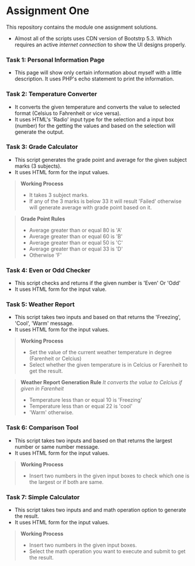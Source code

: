 # Assignment One
This repository contains the module one assignment solutions.
- Almost all of the scripts uses CDN version of Bootstrp 5.3. Which requires an active *internet connection* to show the UI designs properly.

### Task 1: Personal Information Page
- This page will show only certain information about myself with a little description. It uses PHP's echo statement to print the information.

### Task 2: Temperature Converter
- It converts the given temperature and converts the value to selected format (Celsius to Fahrenheit or vice versa).
- It uses HTML's 'Radio' input type for the selection and a input box (number) for the getting the values and based on the selection will generate the output.

### Task 3: Grade Calculator
- This script generates the grade point and average for the given subject marks (3 subjects).
- It uses HTML form for the input values.


> **Working Process**
> - It takes 3 subject marks.
> - If any of the 3 marks is below 33 it will result 'Failed' otherwise will generate average with grade point based on it.


> **Grade Point Rules**
>
> - Average greater than or equal 80 is 'A'
> - Average greater than or equal 60 is 'B'
> - Average greater than or equal 50 is 'C'
> - Average greater than or equal 33 is 'D'
> - Otherwise 'F'

### Task 4: Even or Odd Checker
- This script checks and returns if the given number is 'Even' Or 'Odd'
- It uses HTML form for the input value.

### Task 5: Weather Report
- This script takes two inputs and based on that returns the 'Freezing', 'Cool', 'Warm' message.
- It uses HTML form for the input values.


> **Working Process**
> - Set the value of the current weather temperature in degree (Farenheit or Celcius)
> - Select whether the given temperature is in Celcius or Farenheit to get the result.

> **Weather Report Generation Rule**
> *It converts the value to Celcius if given in Farenheit*
> - Temperature less than or equal 10 is 'Freezing'
> - Temperature less than or equal 22 is 'cool'
> - 'Warm' otherwise.

### Task 6: Comparison Tool
- This script takes two inputs and based on that returns the largest number or same number message.
- It uses HTML form for the input values.


> **Working Process**
> - Insert two numbers in the given input boxes to check which one is the largest or if both are same.

### Task 7: Simple Calculator
- This script takes two inputs and and math operation option to generate the result.
- It uses HTML form for the input values.


> **Working Process**
> - Insert two numbers in the given input boxes.
> - Select the math operation you want to execute and submit to get the result.